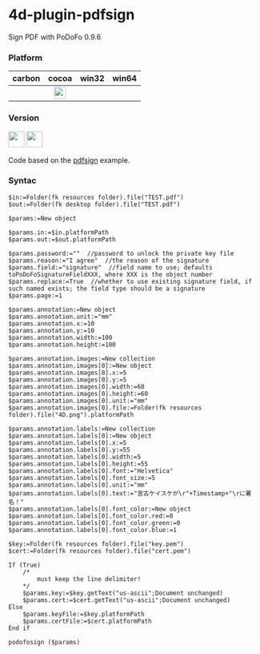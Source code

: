 # 4d-plugin-pdfsign
Sign PDF with PoDoFo 0.9.6

### Platform

| carbon | cocoa | win32 | win64 |
|:------:|:-----:|:---------:|:---------:|
||<img src="https://cloud.githubusercontent.com/assets/1725068/22371562/1b091f0a-e4db-11e6-8458-8653954a7cce.png" width="24" height="24" />|||

### Version

<img width="32" height="32" src="https://user-images.githubusercontent.com/1725068/73986501-15964580-4981-11ea-9ac1-73c5cee50aae.png"> <img src="https://user-images.githubusercontent.com/1725068/73987971-db2ea780-4984-11ea-8ada-e25fb9c3cf4e.png" width="32" height="32" />

Code based on the [pdfsign](http://podofo.sourceforge.net) example. 

### Syntac

```4d
$in:=Folder(fk resources folder).file("TEST.pdf")
$out:=Folder(fk desktop folder).file("TEST.pdf")

$params:=New object

$params.in:=$in.platformPath
$params.out:=$out.platformPath

$params.password:=""  //password to unlock the private key file
$params.reason:="I agree"  //the reason of the signature
$params.field:="signature"  //field name to use; defaults toPoDoFoSignatureFieldXXX, where XXX is the object number
$params.replace:=True  //whether to use existing signature field, if such named exists; the field type should be a signature
$params.page:=1

$params.annotation:=New object
$params.annotation.unit:="mm"
$params.annotation.x:=10
$params.annotation.y:=10
$params.annotation.width:=100
$params.annotation.height:=100

$params.annotation.images:=New collection
$params.annotation.images[0]:=New object
$params.annotation.images[0].x:=5
$params.annotation.images[0].y:=5
$params.annotation.images[0].width:=60
$params.annotation.images[0].height:=60
$params.annotation.images[0].unit:="mm"
$params.annotation.images[0].file:=Folder(fk resources folder).file("4D.png").platformPath

$params.annotation.labels:=New collection
$params.annotation.labels[0]:=New object
$params.annotation.labels[0].x:=5
$params.annotation.labels[0].y:=55
$params.annotation.labels[0].width:=5
$params.annotation.labels[0].height:=55
$params.annotation.labels[0].font:="Helvetica"
$params.annotation.labels[0].font_size:=5
$params.annotation.labels[0].unit:="mm"
$params.annotation.labels[0].text:="宮古ケイスケが\r"+Timestamp+"\rに署名！"
$params.annotation.labels[0].font_color:=New object
$params.annotation.labels[0].font_color.red:=0
$params.annotation.labels[0].font_color.green:=0
$params.annotation.labels[0].font_color.blue:=1

$key:=Folder(fk resources folder).file("key.pem")
$cert:=Folder(fk resources folder).file("cert.pem")

If (True)
	/*
		must keep the line delimiter!
	*/
	$params.key:=$key.getText("us-ascii";Document unchanged)
	$params.cert:=$cert.getText("us-ascii";Document unchanged)
Else 
	$params.keyFile:=$key.platformPath
	$params.certFile:=$cert.platformPath
End if 

podofosign ($params)
```
